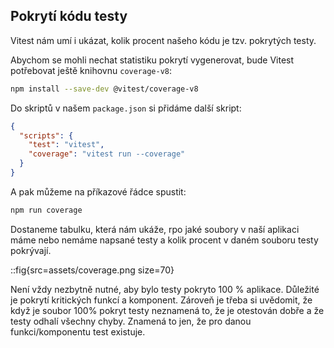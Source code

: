 ## Pokrytí kódu testy

Vitest nám umí i ukázat, kolik procent našeho kódu je tzv. pokrytých testy.

Abychom se mohli nechat statistiku pokrytí vygenerovat, bude Vitest potřebovat ještě knihovnu `coverage-v8`:
```bash
npm install --save-dev @vitest/coverage-v8
```

Do skriptů v našem `package.json` si přidáme další skript:
```json
{
  "scripts": {
    "test": "vitest",
    "coverage": "vitest run --coverage"
  }
}
```

A pak můžeme na příkazové řádce spustit:
```bash
npm run coverage
```

Dostaneme tabulku, která nám ukáže, rpo jaké soubory v naší aplikaci máme nebo nemáme napsané testy a kolik procent v daném souboru testy pokrývají.

::fig{src=assets/coverage.png size=70}

Není vždy nezbytně nutné, aby bylo testy pokryto 100 % aplikace. Důležité je pokrytí kritických funkcí a komponent. Zároveň je třeba si uvědomit, že když je soubor 100% pokryt testy neznamená to, že je otestován dobře a že testy odhalí všechny chyby. Znamená to jen, že pro danou funkci/komponentu test existuje.
